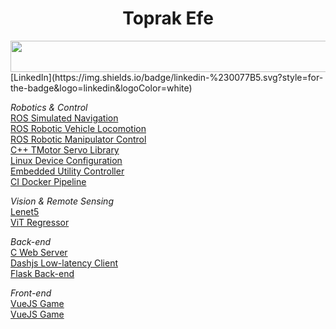 <div id="header" align="center">
  <h1>Toprak Efe</h1>
  <div id="banner" height="200px" overflow="hidden">
    <img src="https://i.giphy.com/media/v1.Y2lkPTc5MGI3NjExaTB3ODgxcDJtMXR5ZnBraG14czY5ZmU2cmZyb2wxdmR0dWtvaHZzOCZlcD12MV9pbnRlcm5hbF9naWZfYnlfaWQmY3Q9Zw/A06UFEx8jxEwU/giphy.gif" height="50px" width="1600px"/>
  </div>
</div>
[LinkedIn](https://img.shields.io/badge/linkedin-%230077B5.svg?style=for-the-badge&logo=linkedin&logoColor=white)

<em>Robotics & Control</em> <br>
[ROS Simulated Navigation](https://github.com/Toprak-Efe/ros-autonomous-navigation) <br>
[ROS Robotic Vehicle Locomotion](https://github.com/Ozyegin-Planetary-Robotics-Laboratory/ares_control.git) <br>
[ROS Robotic Manipulator Control](https://github.com/Ozyegin-Planetary-Robotics-Laboratory/deimos_control.git) <br>
[C++ TMotor Servo Library](https://github.com/Ozyegin-Planetary-Robotics-Laboratory/tmotorcan-cpp) <br>
[Linux Device Configuration](https://github.com/Ozyegin-Planetary-Robotics-Laboratory/ares-service) <br>
[Embedded Utility Controller](https://github.com/Ozyegin-Planetary-Robotics-Laboratory/phobos-uno.git) <br>
[CI Docker Pipeline](https://github.com/Ozyegin-Planetary-Robotics-Laboratory/ares-docker.git) <br>

<em>Vision & Remote Sensing</em> <br>
[Lenet5](https://github.com/Toprak-Efe/lenet5example) <br>
[ViT Regressor](https://github.com/Toprak-Efe/ViT) <br>

<em>Back-end</em> <br>
[C Web Server](https://github.com/Toprak-Efe/idyllib_ws) <br>
[Dashjs Low-latency Client](https://github.com/Toprak-Efe/cs418-app.git) <br>
[Flask Back-end](https://github.com/Ozyegin-Planetary-Robotics-Laboratory/ozurover_flask) <br>

<em>Front-end</em> <br>
[VueJS Game](https://github.com/Toprak-Efe/Luminance) <br>
[VueJS Game](https://github.com/Toprak-Efe/SpaceBox) <br>
